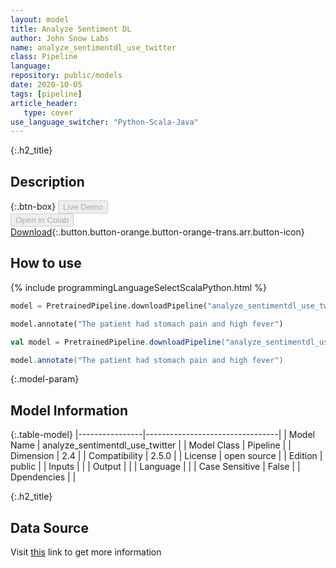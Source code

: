 ```yaml
---
layout: model
title: Analyze Sentiment DL
author: John Snow Labs
name: analyze_sentimentdl_use_twitter
class: Pipeline
language: 
repository: public/models
date: 2020-10-05
tags: [pipeline]
article_header:
   type: cover
use_language_switcher: "Python-Scala-Java"
---
```


{:.h2_title}
## Description 




{:.btn-box}
<button class="button button-orange" disabled>Live Demo</button><br/><button class="button button-orange" disabled>Open in Colab</button><br/>[Download](https://s3.amazonaws.com/auxdata.johnsnowlabs.com/public/models/analyze_sentimentdl_use_twitter_en_2.5.0_2.4_1589108892106.zip){:.button.button-orange.button-orange-trans.arr.button-icon}<br/>

## How to use 
<div class="tabs-box" markdown="1">

{% include programmingLanguageSelectScalaPython.html %}

```python
model = PretrainedPipeline.downloadPipeline("analyze_sentimentdl_use_twitter","","public/models")

model.annotate("The patient had stomach pain and high fever")
```

```scala
val model = PretrainedPipeline.downloadPipeline("analyze_sentimentdl_use_twitter","","public/models")

model.annotate("The patient had stomach pain and high fever")
```
</div>



{:.model-param}
## Model Information
{:.table-model}
|----------------|---------------------------------|
| Model Name     | analyze_sentimentdl_use_twitter |
| Model Class    | Pipeline                        |
| Dimension      | 2.4                             |
| Compatibility  | 2.5.0                           |
| License        | open source                     |
| Edition        | public                          |
| Inputs         |                                 |
| Output         |                                 |
| Language       |                                 |
| Case Sensitive | False                           |
| Dpendencies    |                                 |




{:.h2_title}
## Data Source
  
Visit [this]() link to get more information

